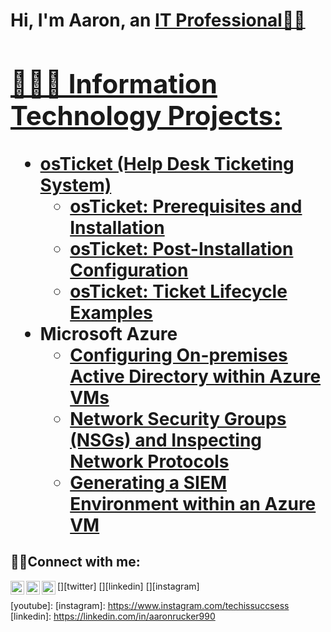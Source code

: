<h1>Hi, I'm Aaron, an <a href="https://linkedin.com/in/aaronrucker990">IT Professional👋🏾

<h2>👨🏾‍💻 Information Technology Projects:</h2>

- <b>osTicket (Help Desk Ticketing System)</b>
  - [osTicket: Prerequisites and Installation](https://github.com/aaronrucker990/osTicket-Prereqs)
  - [osTicket: Post-Installation Configuration](https://github.com/aaronrucker990/post-install-config)
  - [osTicket: Ticket Lifecycle Examples](https://github.com/aaronrucker990/ticket-lifecycle)
- <b>Microsoft Azure</b>
  - [Configuring On-premises Active Directory within Azure VMs](https://github.com/aaronrucker990/configure-ad)
  - [Network Security Groups (NSGs) and Inspecting Network Protocols](https://github.com/aaronrucker990/azure-network-protocols)
  - [Generating a SIEM Environment within an Azure VM](https://github.com/aaronrucker990/azure-network-protocols)

<h2>🤳🏾Connect with me:</h2>

[<img align="left" alt="Josh | Twitter" width="22px" src="https://cdn.jsdelivr.net/npm/simple-icons@v3/icons/twitter.svg" />][twitter]
[<img align="left" alt="Josh | LinkedIn" width="22px" src="https://cdn.jsdelivr.net/npm/simple-icons@v3/icons/linkedin.svg" />][linkedin]
[<img align="left" alt="Josh | Instagram" width="22px" src="https://cdn.jsdelivr.net/npm/simple-icons@v3/icons/instagram.svg" />][instagram]

[youtube]: 
[instagram]: https://www.instagram.com/techissuccsess
[linkedin]: https://linkedin.com/in/aaronrucker990
